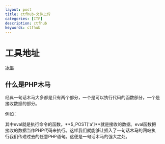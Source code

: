 ```yaml
---
layout: post
title: ctfhub-文件上传
categories: [CTF]
description: ctfhub
keywords: ctfhub 
---
```


# 工具地址

[冰蝎](https://github.com/rebeyond/Behinder/releases)

## 什么是PHP木马


经典一句话木马大多都是只有两个部分，一个是可以执行代码的函数部分，一个是接收数据的部分。

例如：**<?php eval(@$_POST['a']); ?>**

其中eval就是执行命令的函数，**$_POST['a']**就是接收的数据。eval函数把接收的数据当作PHP代码来执行。这样我们就能够让插入了一句话木马的网站执行我们传递过去的任意PHP语句。这便是一句话木马的强大之处。